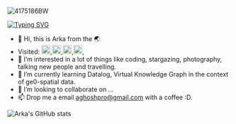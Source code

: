 
<!-- ![hero_wide_3](https://user-images.githubusercontent.com/71174892/201480375-9e39a456-7e72-4022-a131-909e5bc918f1.png) -->
![4175186BW](https://user-images.githubusercontent.com/71174892/201482577-2a0490b8-2321-45a2-b170-bb3295a023a6.jpg)

[![Typing SVG](https://readme-typing-svg.demolab.com?font=Fira+Code&pause=1000&color=F70000&center=true&width=800&lines=01011100+Hi+there%2C+I+am+Arka...+0011101010101;Currently+investigating+how+to+use+the+Knowledge+Graph+to+integrate+;large+amounts+of+data+from+various+sources+AND+in+different+formats+;under+common+semantics;0101010101001110001010101010101011010)](https://git.io/typing-svg)
 

- 👋 Hi, this is Arka from the 🌏 
- Visited: <img src=https://user-images.githubusercontent.com/71174892/201878701-12a4db49-5925-477e-92eb-6b2a84d5838b.png width="20"/>,<img src=https://user-images.githubusercontent.com/71174892/201879030-29cd0848-ef32-46df-9a1d-12ad8258fbbb.png width="20"/>,<img src=https://user-images.githubusercontent.com/71174892/201879387-6614f7ff-931d-413a-ae2b-38f51fe56807.png width="20"/>,<img src=https://user-images.githubusercontent.com/71174892/201877973-1eccbf08-f5e0-4706-b39c-ee3d5ca123d4.png width="20"/>,
- 👀 I’m interested in a lot of things like coding, stargazing, photography, talking new people and travelling.
- 🌱 I’m currently learning Datalog, Virtual Knowledge Graph in the context of ge0-spatial data.
- 💞️ I’m looking to collaborate on ...
- 📫 Drop me a email [aghoshpro@gmail.com](mailto:aghoshpro@gmail.com) with a coffee :D. 

<!---
aghoshpro/aghoshpro is a ✨ special ✨ repository because its `README.md` (this file) appears on your GitHub profile.
You can click the Preview link to take a look at your changes.
--->

![Arka's GitHub stats](https://github-readme-stats.vercel.app/api?username=aghoshpro&theme=chartreuse-dark&show_icons=true)
<!--- ![Languages](https://github-readme-stats.vercel.app/api/top-langs/?username=aghoshpro&layout=compact) --->
